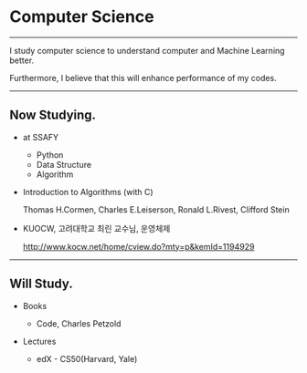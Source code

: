 # Computer Science

---

I study computer science to understand computer and Machine Learning better.

Furthermore, I believe that this will enhance performance of my codes.

---

## Now Studying.

- at SSAFY

  - Python
  - Data Structure
  - Algorithm
  
- Introduction to Algorithms (with C)

  Thomas H.Cormen, Charles E.Leiserson, Ronald L.Rivest, Clifford Stein

- KUOCW, 고려대학교 최린 교수님, 운영체제

  <http://www.kocw.net/home/cview.do?mty=p&kemId=1194929>

---

## Will Study.

- Books

  - Code, Charles Petzold

- Lectures

  - edX - CS50(Harvard, Yale)

